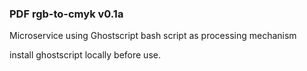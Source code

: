 ### PDF rgb-to-cmyk v0.1a

Microservice using Ghostscript bash script as processing mechanism

install ghostscript locally before use.

